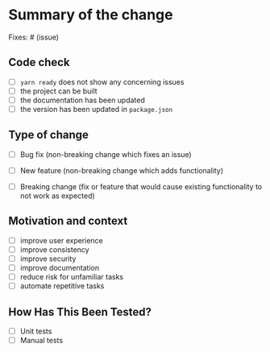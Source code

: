 # Summary of the change

Fixes: # (issue)

## Code check

-   [ ] `yarn ready` does not show any concerning issues
-   [ ] the project can be built
-   [ ] the documentation has been updated
-   [ ] the version has been updated in `package.json`

## Type of change

-   [ ] Bug fix (non-breaking change which fixes an issue)

-   [ ] New feature (non-breaking change which adds functionality)

-   [ ] Breaking change (fix or feature that would cause existing
    functionality to not work as expected)

## Motivation and context

-   [ ] improve user experience
-   [ ] improve consistency
-   [ ] improve security
-   [ ] improve documentation
-   [ ] reduce risk for unfamiliar tasks
-   [ ] automate repetitive tasks

## How Has This Been Tested?

-   [ ] Unit tests
-   [ ] Manual tests
